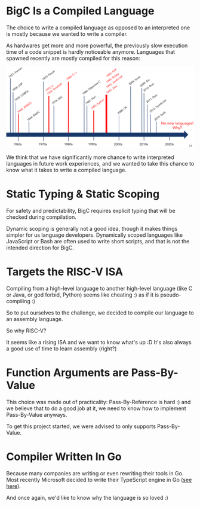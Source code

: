 # BigC Is a Compiled Language

The choice to write a compiled language as opposed to an interpreted one is mostly because we wanted to write a compiler. 

As hardwares get more and more powerful, the previously slow execution time of a code snippet is hardly noticeable anymore. Languages that spawned recently are mostly compiled for this reason:

![Programming language timeline (from Dr. Linh Huynh's lecture notes)](img/timeline.png)

We think that we have significantly more chance to write interpreted languages in future work experiences, and we wanted to take this chance to know what it takes to write a compiled language. 

# Static Typing & Static Scoping 

For safety and predictability, BigC requires explicit typing that will be checked during compilation. 

Dynamic scoping is generally not a good idea, though it makes things simpler for us language developers. Dynamically scoped languages like JavaScript or Bash are often used to write short scripts, and that is not the intended direction for BigC. 
 
# Targets the RISC-V ISA 

Compiling from a high-level language to another high-level language (like C or Java, or god forbid, Python) seems like cheating :) as if it is pseudo-compiling :) 

So to put ourselves to the challenge, we decided to compile our language to an assembly language.

So why RISC-V? 

It seems like a rising ISA and we want to know what's up :D It's also always a good use of time to learn assembly (right?)

# Function Arguments are Pass-By-Value 

This choice was made out of practicality: Pass-By-Reference is hard :) and we believe that to do a good job at it, we need to know how to implement Pass-By-Value anyways. 

To get this project started, we were advised to only supports Pass-By-Value. 

# Compiler Written In Go

Because many companies are writing or even rewriting their tools in Go. Most recently Microsoft decided to write their TypeScript engine in Go ([see here](https://github.com/microsoft/typescript-go/discussions/411)). 

And once again, we'd like to know why the language is so loved :)